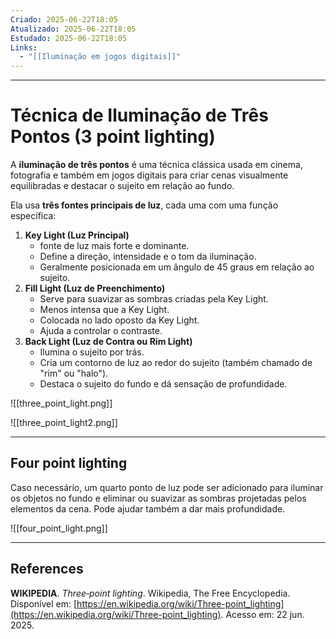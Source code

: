 ```yaml
---
Criado: 2025-06-22T18:05
Atualizado: 2025-06-22T18:05
Estudado: 2025-06-22T18:05
Links:
  - "[[Iluminação em jogos digitais]]"
---
```

---
# Técnica de Iluminação de Três Pontos (3 point lighting)

A **iluminação de três pontos** é uma técnica clássica usada em cinema, fotografia e também em jogos digitais para criar cenas visualmente equilibradas e destacar o sujeito em relação ao fundo.

Ela usa **três fontes principais de luz**, cada uma com uma função específica:

1. **Key Light (Luz Principal)**
	- fonte de luz mais forte e dominante.
    - Define a direção, intensidade e o tom da iluminação.
    - Geralmente posicionada em um ângulo de 45 graus em relação ao sujeito.
2. **Fill Light (Luz de Preenchimento)**
    - Serve para suavizar as sombras criadas pela Key Light.
    - Menos intensa que a Key Light.
    - Colocada no lado oposto da Key Light.
    - Ajuda a controlar o contraste.
3. **Back Light (Luz de Contra ou Rim Light)**
    - Ilumina o sujeito por trás.
    - Cria um contorno de luz ao redor do sujeito (também chamado de "rim" ou "halo").
    - Destaca o sujeito do fundo e dá sensação de profundidade.

![[three_point_light.png]]

![[three_point_light2.png]]

---
## Four point lighting 

Caso necessário, um quarto ponto de luz pode ser adicionado para iluminar os objetos no fundo e eliminar ou suavizar as sombras projetadas pelos elementos da cena. Pode ajudar também a dar mais profundidade.

![[four_point_light.png]]

---
## References

**WIKIPEDIA**. _Three‑point lighting_. Wikipedia, The Free Encyclopedia. Disponível em: [https://en.wikipedia.org/wiki/Three-point_lighting](https://en.wikipedia.org/wiki/Three-point_lighting). Acesso em: 22 jun. 2025.